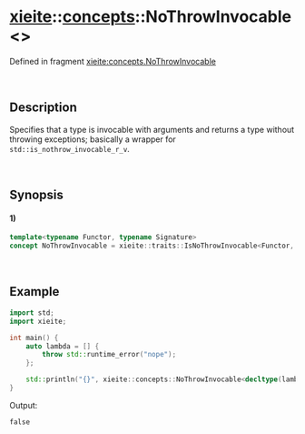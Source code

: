 # [xieite](../../xieite.md)\:\:[concepts](../../concepts.md)\:\:NoThrowInvocable\<\>
Defined in fragment [xieite:concepts.NoThrowInvocable](../../../src/concepts/no_throw_invocable.cpp)

&nbsp;

## Description
Specifies that a type is invocable with arguments and returns a type without throwing exceptions; basically a wrapper for `std::is_nothrow_invocable_r_v`.

&nbsp;

## Synopsis
#### 1)
```cpp
template<typename Functor, typename Signature>
concept NoThrowInvocable = xieite::traits::IsNoThrowInvocable<Functor, Signature>;
```

&nbsp;

## Example
```cpp
import std;
import xieite;

int main() {
    auto lambda = [] {
        throw std::runtime_error("nope");
    };

    std::println("{}", xieite::concepts::NoThrowInvocable<decltype(lambda)>);
}
```
Output:
```
false
```
